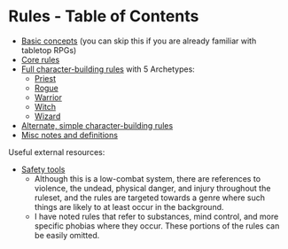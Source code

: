 # Rules - Table of Contents

- [Basic concepts](basic_concepts.md) (you can skip this if you are already familiar with tabletop RPGs)
- [Core rules](core_rules.md)
- [Full character-building rules](core_character_creation.md) with 5 Archetypes:
  - [Priest](archetypes/priest.md)
  - [Rogue](archetypes/rogue.md)
  - [Warrior](archetypes/warrior.md)
  - [Witch](archetypes/witch.md)
  - [Wizard](archetypes/wizard.md)
- [Alternate, simple character-building rules](character_creation_simple_variant.md)
- [Misc notes and definitions](definitions.md)

Useful external resources:
- [Safety tools](https://drive.google.com/drive/folders/114jRmhzBpdqkAlhmveis0nmW73qkAZCj)
  - Although this is a low-combat system, there are references to violence, the undead, physical danger, and injury throughout the ruleset, and the rules are targeted towards a genre where such things are likely to at least occur in the background.
  - I have noted rules that refer to substances, mind control, and more specific phobias where they occur. These portions of the rules can be easily omitted.

